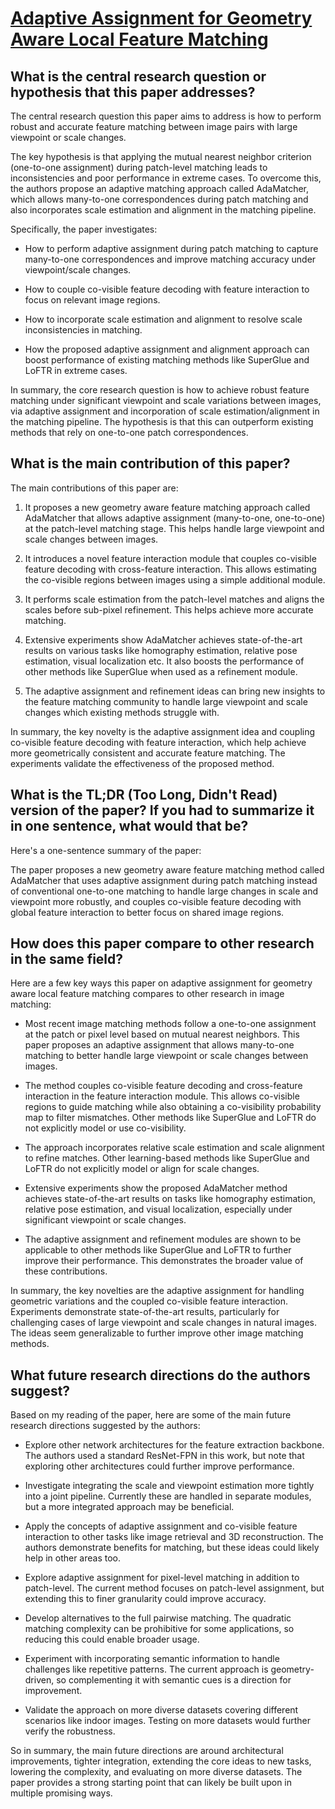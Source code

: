 # [Adaptive Assignment for Geometry Aware Local Feature Matching](https://arxiv.org/abs/2207.08427)

## What is the central research question or hypothesis that this paper addresses?

 The central research question this paper aims to address is how to perform robust and accurate feature matching between image pairs with large viewpoint or scale changes. 

The key hypothesis is that applying the mutual nearest neighbor criterion (one-to-one assignment) during patch-level matching leads to inconsistencies and poor performance in extreme cases. To overcome this, the authors propose an adaptive matching approach called AdaMatcher, which allows many-to-one correspondences during patch matching and also incorporates scale estimation and alignment in the matching pipeline.

Specifically, the paper investigates:

- How to perform adaptive assignment during patch matching to capture many-to-one correspondences and improve matching accuracy under viewpoint/scale changes.

- How to couple co-visible feature decoding with feature interaction to focus on relevant image regions. 

- How to incorporate scale estimation and alignment to resolve scale inconsistencies in matching.

- How the proposed adaptive assignment and alignment approach can boost performance of existing matching methods like SuperGlue and LoFTR in extreme cases.

In summary, the core research question is how to achieve robust feature matching under significant viewpoint and scale variations between images, via adaptive assignment and incorporation of scale estimation/alignment in the matching pipeline. The hypothesis is that this can outperform existing methods that rely on one-to-one patch correspondences.


## What is the main contribution of this paper?

 The main contributions of this paper are:

1. It proposes a new geometry aware feature matching approach called AdaMatcher that allows adaptive assignment (many-to-one, one-to-one) at the patch-level matching stage. This helps handle large viewpoint and scale changes between images.

2. It introduces a novel feature interaction module that couples co-visible feature decoding with cross-feature interaction. This allows estimating the co-visible regions between images using a simple additional module. 

3. It performs scale estimation from the patch-level matches and aligns the scales before sub-pixel refinement. This helps achieve more accurate matching.

4. Extensive experiments show AdaMatcher achieves state-of-the-art results on various tasks like homography estimation, relative pose estimation, visual localization etc. It also boosts the performance of other methods like SuperGlue when used as a refinement module.

5. The adaptive assignment and refinement ideas can bring new insights to the feature matching community to handle large viewpoint and scale changes which existing methods struggle with.

In summary, the key novelty is the adaptive assignment idea and coupling co-visible feature decoding with feature interaction, which help achieve more geometrically consistent and accurate feature matching. The experiments validate the effectiveness of the proposed method.


## What is the TL;DR (Too Long, Didn't Read) version of the paper? If you had to summarize it in one sentence, what would that be?

 Here's a one-sentence summary of the paper:

The paper proposes a new geometry aware feature matching method called AdaMatcher that uses adaptive assignment during patch matching instead of conventional one-to-one matching to handle large changes in scale and viewpoint more robustly, and couples co-visible feature decoding with global feature interaction to better focus on shared image regions.


## How does this paper compare to other research in the same field?

 Here are a few key ways this paper on adaptive assignment for geometry aware local feature matching compares to other research in image matching:

- Most recent image matching methods follow a one-to-one assignment at the patch or pixel level based on mutual nearest neighbors. This paper proposes an adaptive assignment that allows many-to-one matching to better handle large viewpoint or scale changes between images. 

- The method couples co-visible feature decoding and cross-feature interaction in the feature interaction module. This allows co-visible regions to guide matching while also obtaining a co-visibility probability map to filter mismatches. Other methods like SuperGlue and LoFTR do not explicitly model or use co-visibility.

- The approach incorporates relative scale estimation and scale alignment to refine matches. Other learning-based methods like SuperGlue and LoFTR do not explicitly model or align for scale changes.

- Extensive experiments show the proposed AdaMatcher method achieves state-of-the-art results on tasks like homography estimation, relative pose estimation, and visual localization, especially under significant viewpoint or scale changes.

- The adaptive assignment and refinement modules are shown to be applicable to other methods like SuperGlue and LoFTR to further improve their performance. This demonstrates the broader value of these contributions.

In summary, the key novelties are the adaptive assignment for handling geometric variations and the coupled co-visible feature interaction. Experiments demonstrate state-of-the-art results, particularly for challenging cases of large viewpoint and scale changes in natural images. The ideas seem generalizable to further improve other image matching methods.


## What future research directions do the authors suggest?

 Based on my reading of the paper, here are some of the main future research directions suggested by the authors:

- Explore other network architectures for the feature extraction backbone. The authors used a standard ResNet-FPN in this work, but note that exploring other architectures could further improve performance. 

- Investigate integrating the scale and viewpoint estimation more tightly into a joint pipeline. Currently these are handled in separate modules, but a more integrated approach may be beneficial.

- Apply the concepts of adaptive assignment and co-visible feature interaction to other tasks like image retrieval and 3D reconstruction. The authors demonstrate benefits for matching, but these ideas could likely help in other areas too.

- Explore adaptive assignment for pixel-level matching in addition to patch-level. The current method focuses on patch-level assignment, but extending this to finer granularity could improve accuracy.

- Develop alternatives to the full pairwise matching. The quadratic matching complexity can be prohibitive for some applications, so reducing this could enable broader usage.

- Experiment with incorporating semantic information to handle challenges like repetitive patterns. The current approach is geometry-driven, so complementing it with semantic cues is a direction for improvement.

- Validate the approach on more diverse datasets covering different scenarios like indoor images. Testing on more datasets would further verify the robustness.

So in summary, the main future directions are around architectural improvements, tighter integration, extending the core ideas to new tasks, lowering the complexity, and evaluating on more diverse datasets. The paper provides a strong starting point that can likely be built upon in multiple promising ways.
